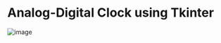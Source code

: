 # Analog-Digital Clock using Tkinter

![image](https://user-images.githubusercontent.com/44961536/208556975-8f65e738-727a-43c6-a699-d04428074304.png)
